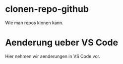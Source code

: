 # clonen-repo-github
Wie man repos klonen kann. 
# Aenderung ueber VS Code
Hier nehmen wir aenderungen in VS Code vor. 


